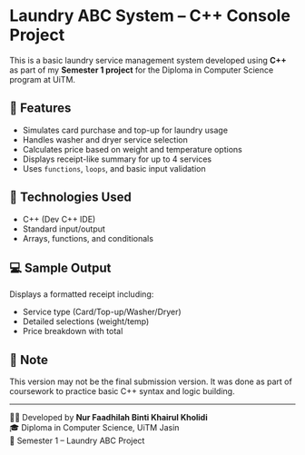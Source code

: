 # Laundry ABC System – C++ Console Project

This is a basic laundry service management system developed using **C++** as part of my **Semester 1 project** for the Diploma in Computer Science program at UiTM.

## 🧼 Features

- Simulates card purchase and top-up for laundry usage
- Handles washer and dryer service selection
- Calculates price based on weight and temperature options
- Displays receipt-like summary for up to 4 services
- Uses `functions`, `loops`, and basic input validation

## 📁 Technologies Used

- C++ (Dev C++ IDE)
- Standard input/output
- Arrays, functions, and conditionals

## 💻 Sample Output

Displays a formatted receipt including:
- Service type (Card/Top-up/Washer/Dryer)
- Detailed selections (weight/temp)
- Price breakdown with total

## 📌 Note

This version may not be the final submission version. It was done as part of coursework to practice basic C++ syntax and logic building.

---

👩‍💻 Developed by **Nur Faadhilah Binti Khairul Kholidi**  
🎓 Diploma in Computer Science, UiTM Jasin  
📅 Semester 1 – Laundry ABC Project

